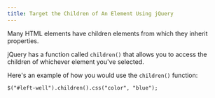 ```yaml
---
title: Target the Children of An Element Using jQuery
---
```

Many HTML elements have children elements from which they inherit properties.

jQuery has a function called `children()` that allows you to access the children of whichever element you've selected.

Here's an example of how you would use the `children()` function:

    $("#left-well").children().css("color", "blue");